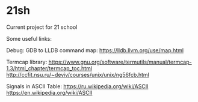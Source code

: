# 21sh
Current project for 21 school


 Some useful links:
 
Debug:
GDB to LLDB command map:
	https://lldb.llvm.org/use/map.html

Termcap library:
	https://www.gnu.org/software/termutils/manual/termcap-1.3/html_chapter/termcap_toc.html
	http://ccfit.nsu.ru/~deviv/courses/unix/unix/ng56fcb.html

Signals in ASCII Table:
	https://ru.wikipedia.org/wiki/ASCII 
	https://en.wikipedia.org/wiki/ASCII
